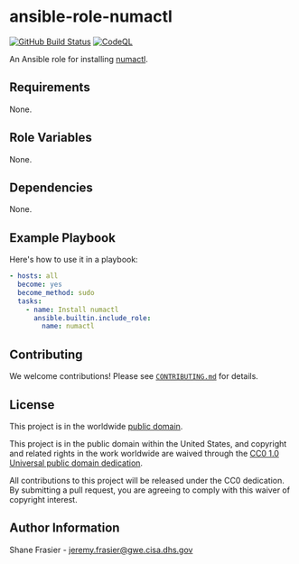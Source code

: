 # ansible-role-numactl #

[![GitHub Build Status](https://github.com/cisagov/ansible-role-numactl/workflows/build/badge.svg)](https://github.com/cisagov/ansible-role-numactl/actions)
[![CodeQL](https://github.com/cisagov/ansible-role-numactl/workflows/CodeQL/badge.svg)](https://github.com/cisagov/ansible-role-numactl/actions/workflows/codeql-analysis.yml)

An Ansible role for installing
[numactl](https://github.com/numactl/numactl).

## Requirements ##

None.

## Role Variables ##

None.

<!--
| Variable | Description | Default | Required |
|----------|-------------|---------|----------|
| optional_variable | Describe its purpose. | `default_value` | No |
| required_variable | Describe its purpose. | n/a | Yes |
-->

## Dependencies ##

None.

## Example Playbook ##

Here's how to use it in a playbook:

```yaml
- hosts: all
  become: yes
  become_method: sudo
  tasks:
    - name: Install numactl
      ansible.builtin.include_role:
        name: numactl
```

## Contributing ##

We welcome contributions!  Please see [`CONTRIBUTING.md`](CONTRIBUTING.md) for
details.

## License ##

This project is in the worldwide [public domain](LICENSE).

This project is in the public domain within the United States, and
copyright and related rights in the work worldwide are waived through
the [CC0 1.0 Universal public domain
dedication](https://creativecommons.org/publicdomain/zero/1.0/).

All contributions to this project will be released under the CC0
dedication. By submitting a pull request, you are agreeing to comply
with this waiver of copyright interest.

## Author Information ##

Shane Frasier - <jeremy.frasier@gwe.cisa.dhs.gov>
